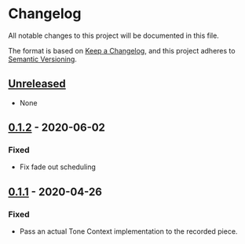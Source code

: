 # Changelog

All notable changes to this project will be documented in this file.

The format is based on [Keep a Changelog](https://keepachangelog.com/en/1.0.0/),
and this project adheres to [Semantic Versioning](https://semver.org/spec/v2.0.0.html).

## [Unreleased]

- None

## [0.1.2] - 2020-06-02

### Fixed

- Fix fade out scheduling

## [0.1.1] - 2020-04-26

### Fixed

- Pass an actual Tone Context implementation to the recorded piece.

[unreleased]: https://github.com/generative-music/web-recorder/compare/v0.1.2...HEAD
[0.1.2]: https://github.com/generative-music/web-recorder/compare/v0.1.1...v0.1.2
[0.1.1]: https://github.com/generative-music/web-recorder/compare/v0.1.0...v0.1.1
